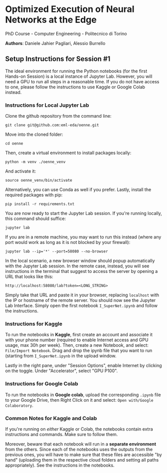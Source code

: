 # Optimized Execution of Neural Networks at the Edge 

PhD Course - Computer Engineering - Politecnico di Torino

**Authors**: Daniele Jahier Pagliari, Alessio Burrello

## Setup Instructions for Session #1

The ideal environment for running the Python notebooks (for the first Hands-on Session) is a local instance of Jupyter Lab. However, you will need a GPU to run all steps in a reasonable time. If you do not have access to one, please follow the instructions to use Kaggle or Google Colab instead.

### Instructions for Local Jupyter Lab

Clone the github repository from the command line:

```
git clone git@github.com:eml-eda/oenne.git
```

Move into the cloned folder:

```
cd oenne
```

Then, create a virtual environment to install packages locally:

```
python -m venv ./oenne_venv
```

And activate it:

```
source oenne_venv/bin/activate
```

Alternatively, you can use Conda as well if you prefer. Lastly, install the required packages with pip:

```
pip install -r requirements.txt
```

You are now ready to start the Jupyter Lab session. If you're running locally, this command should suffice:

```
jupyter lab
```

If you are in a remote machine, you may want to run this instead (where any port would work as long as it is not blocked by your firewall):

```
jupyter lab --ip='*' --port=58080 --no-browser
```

In the local scenario, a new browser window should popup automatically with the Jupyter Lab session. In the remote case, instead, you will see instructions in the terminal that suggest to access the server by opening a URL that looks like this:

```
http://localhost:58080/lab?token=<LONG_STRING>
```

Simply take that URL and paste it in your browser, replacing `localhost` with the IP or hostname of the remote server. You should now see the Jupyter Lab Interface. Simply open the first notebook `I_SuperNet.ipynb` and follow the instructions.



### Instructions for Kaggle

To run the notebooks in **Kaggle**, first create an account and associate it with your phone number (required to enable Internet access and GPU usage, max 30h per week). Then, create a new Notebook, and select: `File/Import Notebook`. Drag and drop the ipynb file that you want to run (starting from `I_SuperNet.ipynb` in the upload window.

Lastly in the right pane, under "Session Options", enable Internet by clicking on the toggle. Under "Accelerator", select "GPU P100".

### Instructions for Google Colab

To run the notebooks in **Google colab**, upload the corresponding `.ipynb` file to your Google Drive, then Right Click on it and select: `Open with/Google Colaboratory`.


### Common Notes for Kaggle and Colab 

If you're running on *either* Kaggle or Colab, the notebooks contain extra instructions and commands. Make sure to follow them.

Moreover, beware that each notebook will run in a **separate environment** from the others. Since each of the notebooks uses the outputs from the previous ones, you will have to make sure that these files are accessible "by hand" (uploading them in the respective cloud folders and setting all paths appropriately). See the instructions in the notebooks.

